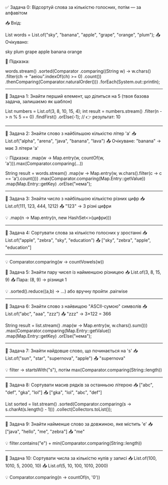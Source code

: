 
✅ Задача 0: Відсортуй слова
за кількістю голосних,
потім — за алфавітом

📥 Вхід:

List<String> words = List.of("sky", "banana",
"apple", "grape", "orange", "plum");
📤 Очікувано:

sky
plum
grape
apple
banana
orange

🧠 Підказка:

words.stream()
.sorted(Comparator
.comparing((String w) -> w.chars()
.filter(ch -> "aeiou".indexOf(ch) >= 0)
.count())
.thenComparing(Comparator.naturalOrder()))
.forEach(System.out::println);

-------------------------------------------

🔹 Задача 1: Знайти перший елемент, що ділиться на 5
(твоя базова задача, залишаємо як шаблон)

List<Integer> numbers = List.of(3, 8, 10, 15, 4);
int result = numbers.stream()
.filter(n -> n % 5 == 0)
.findFirst()
.orElse(-1); // 👉 результат: 10

--------------------------------------------------------

🔹 Задача 2: Знайти слово з найбільшою кількістю літер 'a'
📥 List.of("alpha", "arena", "java", "banana", "lava")
📤 Очікуване: "banana" → має 3 літери 'a'

💡 Підказка: .map(w -> Map.entry(w, countOf(w, 'a'))).max(Comparator.comparing(...))

String result = words.stream()
.map(w -> Map.entry(w, w.chars().filter(c -> c == 'a').count()))
.max(Comparator.comparing(Map.Entry::getValue))
.map(Map.Entry::getKey)
.orElse("нема");

--------------------------------------------------------

🔹 Задача 3: Знайти число з найбільшою кількістю різних цифр
📥 List.of(111, 123, 444, 1212)
📤 "123" → 3 різні цифри

💡 .map(n -> Map.entry(n, new HashSet<>(цифри)))

--------------------------------------------------------

🔹 Задача 4: Сортувати слова за кількістю голосних у зростанні
📥 List.of("apple", "zebra", "sky", "education")
📤 ["sky", "zebra", "apple", "education"]

--------------------------------------------------------

💡 Comparator.comparing(w -> countVowels(w))

🔹 Задача 5: Знайти пару чисел із найменшою різницею
📥 List.of(3, 8, 15, 9)
📤 Пара: (8, 9) → різниця 1

💡 .sorted().reduce((a,b) -> ...) або вручну пройти .pairwise

--------------------------------------------------------

🔹 Задача 6: Знайти слово з найвищою "ASCII-сумою" символів
📥 List.of("abc", "aaa", "zzz")
📤 "zzz" → 3×122 = 366

String result = list.stream()
.map(w -> Map.entry(w, w.chars().sum()))
.max(Comparator.comparing(Map.Entry::getValue))
.map(Map.Entry::getKey)
.orElse("нема");

--------------------------------------------------------

🔹 Задача 7: Знайти найдовше слово, що починається на 's'
📥 List.of("sun", "star", "supernova", "apple")
📤 "supernova"

💡 filter -> startsWith("s"), потім max(Comparator.comparing(String::length))

--------------------------------------------------------

🔹 Задача 8: Сортувати масив рядків за останньою літерою
📥 ["abc", "def", "gka", "lol"]
📤 ["gka", "lol", "abc", "def"]

List<String> sorted = list.stream()
.sorted(Comparator.comparing(s -> s.charAt(s.length() - 1)))
.collect(Collectors.toList());

--------------------------------------------------------

🔹 Задача 9: Знайти найменше слово за довжиною, яке містить 'e'
📥 ["java", "hello", "me", "zebra"]
📤 "me"

💡 filter.contains("e") + min(Comparator.comparing(String::length))

--------------------------------------------------------

🔹 Задача 10: Сортувати числа за кількістю нулів у записі
📥 List.of(100, 1010, 5, 2000, 10)
📤 List.of(5, 10, 100, 1010, 2000)

💡 Comparator.comparing(n -> countOf(n, '0'))

